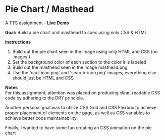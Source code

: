 # Pie Chart / Masthead

A TTS assignment - **[Live Demo](https://jordanmor.github.io/piechart-masthead)**

**Goal:** Build a pie chart and masthead to spec using only CSS & HTML

**Instructions**
1. Build out the pie chart seen in the image using only HTML and CSS (no images!)
2. Set the background color of each section to the color it is labeled
3. Build out the masthead seen in the image masthead.png
4. Use the 'cart-icon.png' and 'search-icon.png' images; everything else should just be HTML and
CSS

**Notes**  
For this assignment, attention was placed on producing clear, readable CSS code by adhering to the DRY principle.  

Another personal goal was to utilize CSS Grid and CSS Flexbox to achieve proper placement of elements on the page, as well as CSS variables to achieve better code maintainability.

Finally, I wanted to have some fun creating an CSS animation on the pie chart